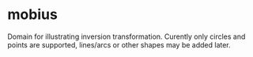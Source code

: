 # mobius

Domain for illustrating inversion transformation. Curently only circles and points are supported, lines/arcs or other shapes may be added later.
